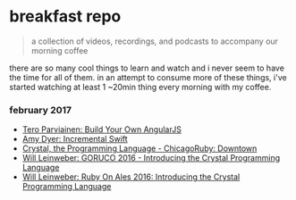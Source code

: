 # breakfast repo
> a collection of videos, recordings, and podcasts to accompany our morning coffee

there are so many cool things to learn and watch and i never seem to have the time for all of them. in an attempt to consume more of these things, i've started watching at least 1 ~20min thing every morning with my coffee.

### february 2017

- [Tero Parviainen: Build Your Own AngularJS](https://vimeo.com/96444762)
- [Amy Dyer: Incremental Swift](https://realm.io/news/tryswift-amy-dyer-incremental-swift/)
- [Crystal, the Programming Language - ChicagoRuby: Downtown](https://www.youtube.com/watch?v=OmYR2AnwESM)
- [Will Leinweber: GORUCO 2016 - Introducing the Crystal Programming Language](https://www.youtube.com/watch?v=oC9IknG40po)
- [Will Leinweber: Ruby On Ales 2016: Introducing the Crystal Programming Language](https://www.youtube.com/watch?v=5QjvGuL4Opo)

